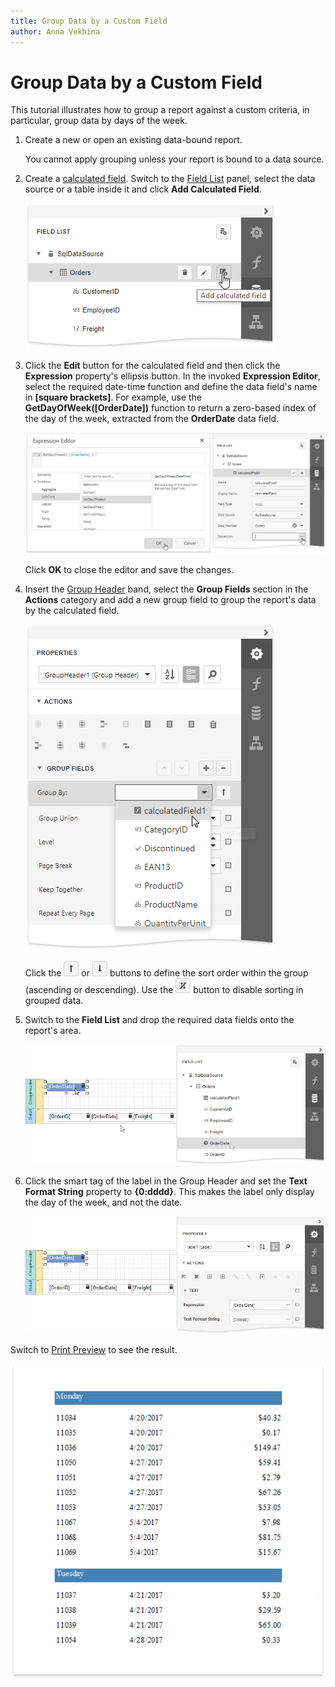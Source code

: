 ```yaml
---
title: Group Data by a Custom Field
author: Anna Vekhina
---
```

# Group Data by a Custom Field

This tutorial illustrates how to group a report against a custom criteria, in particular, group data by days of the week. 

1. Create a new or open an existing data-bound report.
	
	You cannot apply grouping unless your report is bound to a data source.

2. Create a [calculated field](../use-calculated-fields.md). Switch to the [Field List](../../report-designer-tools/ui-panels/field-list.md) panel, select the data source or a table inside it and click **Add Calculated Field**.
	
	![](../../../../images/eurd-web-group-data-create-calculated-field.png)	

3. Click the **Edit** button for the calculated field and then click the **Expression** property's ellipsis button. In the invoked **Expression Editor**, select the required date-time function and define the data field's name in **[**square brackets**]**. For example,  use the **GetDayOfWeek([OrderDate])** function to return a zero-based index of the day of the week, extracted from the **OrderDate** data field.
	
	![](../../../../images/eurd-web-group-data-calculated-field-expression.png)
	
	Click **OK** to close the editor and save the changes.
5. Insert the [Group Header](../../introduction-to-banded-reports.md) band,      select the **Group Fields** section in the **Actions** category and add a      new group field to group the report's data by the calculated field. 
		
	![](../../../../images/eurd-web-group-by-calculated-field.png)
	
	Click the ![](../../../../images/eurd-web-order-ascending.png) or ![](../../../../images/eurd-web-order-descending.png) buttons to define the sort order within the group (ascending or descending). Use the ![](../../../../images/eurd-web-disable-sorting.png) button to disable sorting in grouped data.

6. Switch to the **Field List** and drop the required data fields onto the report's area.

    ![](../../../../images/eurd-web-group-by-field-layout.png)

7. Click the smart tag of the label in the Group Header and set the **Text Format String** property to **{0:dddd}**. This makes the label only display the day of the week, and not the date.
	
	![](../../../../images/eurd-web-group-by-field-format-string.png)

Switch to [Print Preview](../../preview-print-and-export-reports.md) to see the result.

![](../../../../images/eurd-web-group-by-calculated-field-result.png)